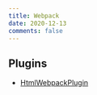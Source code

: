 ```yaml
---
title: Webpack
date: 2020-12-13
comments: false
---
```


## Plugins

- [HtmlWebpackPlugin](/post/6409f2be/)
